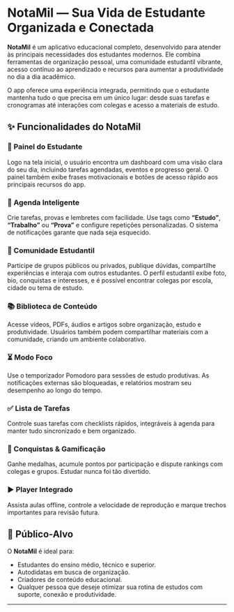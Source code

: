 # NotaMil — Sua Vida de Estudante Organizada e Conectada

**NotaMil** é um aplicativo educacional completo, desenvolvido para atender às principais necessidades dos estudantes modernos. Ele combina ferramentas de organização pessoal, uma comunidade estudantil vibrante, acesso contínuo ao aprendizado e recursos para aumentar a produtividade no dia a dia acadêmico.

O app oferece uma experiência integrada, permitindo que o estudante mantenha tudo o que precisa em um único lugar: desde suas tarefas e cronogramas até interações com colegas e acesso a materiais de estudo.

## ✨ Funcionalidades do NotaMil

### 🧭 Painel do Estudante
Logo na tela inicial, o usuário encontra um dashboard com uma visão clara do seu dia, incluindo tarefas agendadas, eventos e progresso geral. O painel também exibe frases motivacionais e botões de acesso rápido aos principais recursos do app.

### 📆 Agenda Inteligente
Crie tarefas, provas e lembretes com facilidade. Use tags como **“Estudo”**, **“Trabalho”** ou **“Prova”** e configure repetições personalizadas. O sistema de notificações garante que nada seja esquecido.

### 🤝 Comunidade Estudantil
Participe de grupos públicos ou privados, publique dúvidas, compartilhe experiências e interaja com outros estudantes. O perfil estudantil exibe foto, bio, conquistas e interesses, e é possível encontrar colegas por escola, cidade ou tema de estudo.

### 📚 Biblioteca de Conteúdo
Acesse vídeos, PDFs, áudios e artigos sobre organização, estudo e produtividade. Usuários também podem compartilhar materiais com a comunidade, criando um ambiente colaborativo.

### ⏳ Modo Foco
Use o temporizador Pomodoro para sessões de estudo produtivas. As notificações externas são bloqueadas, e relatórios mostram seu desempenho ao longo do tempo.

### ✅ Lista de Tarefas
Controle suas tarefas com checklists rápidos, integráveis à agenda para manter tudo sincronizado e bem organizado.

### 🏅 Conquistas & Gamificação
Ganhe medalhas, acumule pontos por participação e dispute rankings com colegas e grupos. Estudar nunca foi tão divertido.

### ▶️ Player Integrado
Assista aulas offline, controle a velocidade de reprodução e marque trechos importantes para revisão futura.

## 🎯 Público-Alvo

O **NotaMil** é ideal para:
- Estudantes do ensino médio, técnico e superior.
- Autodidatas em busca de organização.
- Criadores de conteúdo educacional.
- Qualquer pessoa que deseje otimizar sua rotina de estudos com suporte, conexão e produtividade.

---
